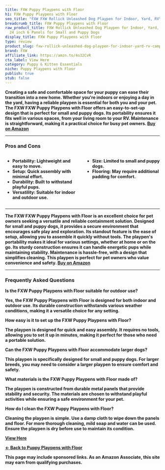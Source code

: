```yaml
---
title: FXW Puppy Playpens with Floor
h1: FXW Puppy Playpens with Floor
seo_title: "FXW FXW Rollick Unleashed Dog Playpen for Indoor, Yard, RV\u2026"
breadcrumb_title: FXW Puppy Playpens with Floor
raw_product_title: FXW Rollick Unleashed Dog Playpen for Indoor, Yard, RV Camping,
  24 inch 6 Panels for Small and Puppy Dogs
display_title: FXW Puppy Playpens with Floor
type: review
product_slug: fxw-rollick-unleashed-dog-playpen-for-indoor-yard-rv-camping-24-inch-6-c371739c
brand: FXW
affiliate_link: https://amzn.to/4o32CvR
cta_label: View Here
category: Puppy & Kitten Essentials
niche: Puppy Playpens with Floor
publish: true
stub: false
---
```


<div id="intro" class="full-width">
  <p><strong>Creating a safe and comfortable space for your puppy can ease their transition into a new home. Whether you're indoors or enjoying a day in the yard, having a reliable playpen is essential for both you and your pet. The FXW FXW Puppy Playpens with Floor offers an easy-to-set-up design that is perfect for small and puppy dogs. Its portability ensures it fits well in various spaces, from your living room to your RV. Maintenance is straightforward, making it a practical choice for busy pet owners. <a href="https://amzn.to/4o32CvR" rel="nofollow sponsored noopener" target="_blank"><strong>Buy on Amazon</strong></a></p>
</div>

<hr />
<h3 id="pros-cons">Pros and Cons</h3>
<div class="pc-grid" style="display:grid;grid-template-columns:1fr 1fr;gap:16px;">
  <ul>
    <li><strong>Portability:</strong> Lightweight and easy to move.</li>
    <li><strong>Setup:</strong> Quick assembly with minimal effort.</li>
    <li><strong>Durability:</strong> Built to withstand playful pups.</li>
    <li><strong>Versatility:</strong> Suitable for indoor and outdoor use.</li>
  </ul>
  <ul>
    <li><strong>Size:</strong> Limited to small and puppy dogs.</li>
    <li><strong>Flooring:</strong> May require additional padding for comfort.</li>
  </ul>
</div>
<hr />

<div class="full-width">
  <p>The FXW FXW Puppy Playpens with Floor is an excellent choice for pet owners seeking a versatile and reliable containment solution. Designed for small and puppy dogs, it provides a secure environment that encourages safe play and exploration. Its standout feature is the ease of setup, allowing you to assemble it quickly without tools. The playpen's portability makes it ideal for various settings, whether at home or on the go. Its sturdy construction ensures it can handle energetic pups while maintaining stability. Maintenance is hassle-free, with a design that simplifies cleaning. This playpen is perfect for pet owners who value convenience and safety. <a href="https://amzn.to/4o32CvR" rel="nofollow sponsored noopener" target="_blank"><strong>Buy on Amazon</strong></a></p>
</div>

<hr />
<h3 id="faqs">Frequently Asked Questions</h3>

<p><strong>Is the FXW Puppy Playpens with Floor suitable for outdoor use?</strong></p>
<p>Yes, the FXW Puppy Playpens with Floor is designed for both indoor and outdoor use. Its durable construction withstands various weather conditions, making it a versatile choice for any setting.</p>

<p><strong>How easy is it to set up the FXW Puppy Playpens with Floor?</strong></p>
<p>The playpen is designed for quick and easy assembly. It requires no tools, allowing you to set it up in minutes, making it perfect for those who need a portable solution.</p>

<p><strong>Can the FXW Puppy Playpens with Floor accommodate larger dogs?</strong></p>
<p>This playpen is specifically designed for small and puppy dogs. For larger breeds, you may need to consider a larger playpen to ensure comfort and safety.</p>

<p><strong>What materials is the FXW Puppy Playpens with Floor made of?</strong></p>
<p>The playpen is constructed from durable metal panels that provide stability and security. The materials are chosen to withstand playful activities while ensuring a safe environment for your pet.</p>

<p><strong>How do I clean the FXW Puppy Playpens with Floor?</strong></p>
<p>Cleaning the playpen is simple. Use a damp cloth to wipe down the panels and floor. For more thorough cleaning, mild soap and water can be used. Ensure the playpen is dry before use to maintain its condition.</p>
<p><a class="btn" href="https://amzn.to/4o32CvR" target="_blank" rel="nofollow sponsored noopener">View Here</a></p>
<p><a href="/roundups/puppy-kitten-essentials/puppy-playpens-with-floor/">← Back to Puppy Playpens with Floor</a></p>
<aside class="disclosure">This page may include sponsored links. As an Amazon Associate, this site may earn from qualifying purchases.</aside>
